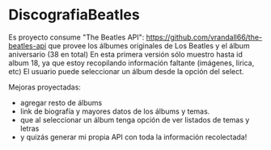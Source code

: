 # DiscografiaBeatles
Es proyecto consume "The Beatles API": https://github.com/vrandall66/the-beatles-api que provee los álbumes originales de Los Beatles y el álbum aniversario (38 en total)
En esta primera versión sólo muestro hasta id album 18, ya que estoy recopilando información faltante (imágenes, lirica, etc) 
El usuario puede seleccionar un álbum desde la opción del select.


Mejoras proyectadas:
- agregar resto de álbums
- link de biografía y mayores datos de los álbums y temas.
- que al seleccionar un álbum tenga opción de ver listados de temas y letras
- y quizás generar mi propia API con toda la información recolectada!
